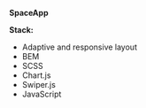 **SpaceApp**

**Stack:**
- Adaptive and responsive layout
- BEM
- SCSS
- Chart.js
- Swiper.js
- JavaScript
